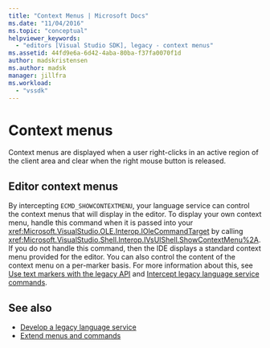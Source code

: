 ```yaml
---
title: "Context Menus | Microsoft Docs"
ms.date: "11/04/2016"
ms.topic: "conceptual"
helpviewer_keywords:
  - "editors [Visual Studio SDK], legacy - context menus"
ms.assetid: 44fd9e6a-6d42-4aba-80ba-f37fa0070f1d
author: madskristensen
ms.author: madsk
manager: jillfra
ms.workload:
  - "vssdk"
---
```

# Context menus
Context menus are displayed when a user right-clicks in an active region of the client area and clear when the right mouse button is released.

## Editor context menus
 By intercepting `ECMD_SHOWCONTEXTMENU`, your language service can control the context menus that will display in the editor. To display your own context menu, handle this command when it is passed into your <xref:Microsoft.VisualStudio.OLE.Interop.IOleCommandTarget> by calling <xref:Microsoft.VisualStudio.Shell.Interop.IVsUIShell.ShowContextMenu%2A>. If you do not handle this command, then the IDE displays a standard context menu provided for the editor. You can also control the content of the context menu on a per-marker basis. For more information about this, see [Use text markers with the legacy API](../extensibility/using-text-markers-with-the-legacy-api.md) and [Intercept legacy language service commands](../extensibility/internals/intercepting-legacy-language-service-commands.md).

## See also
- [Develop a legacy language service](../extensibility/internals/developing-a-legacy-language-service.md)
- [Extend menus and commands](../extensibility/extending-menus-and-commands.md)